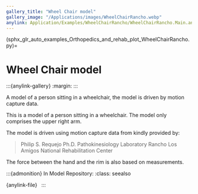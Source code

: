 ```yaml
---
gallery_title: "Wheel Chair model"
gallery_image: "/Applications/images/WheelChairRancho.webp"
anylink: Application/Examples/WheelChairRancho/WheelChairRancho.Main.any
---
```


(sphx_glr_auto_examples_Orthopedics_and_rehab_plot_WheelChairRancho.py)=

# Wheel Chair model


:::{anylink-gallery}
:margin:
:::

A model of a person sitting in a wheelchair, the model is driven by motion
capture data.



This is a model of a person sitting in a wheelchair. The model only comprises
the upper right arm.

The model is driven using motion capture data from kindly provided by:

> Philip S. Requejo Ph.D.
> Pathokinesiology Laboratory
> Rancho Los Amigos National Rehabilitation Center

The force between the hand and the rim is also based on measurements.


:::{admonition} In Model Repository:
:class: seealso

{anylink-file}` `
:::
